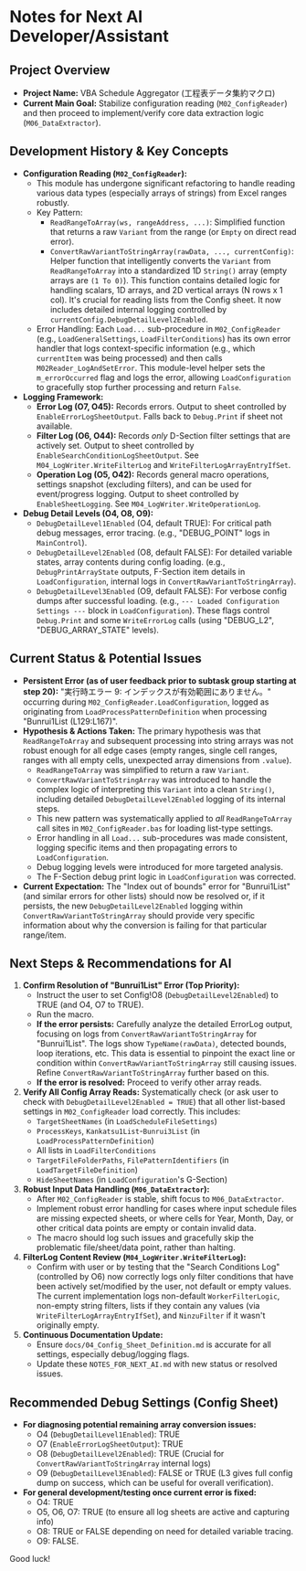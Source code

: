 # Notes for Next AI Developer/Assistant

## Project Overview
- **Project Name:** VBA Schedule Aggregator (工程表データ集約マクロ)
- **Current Main Goal:** Stabilize configuration reading (`M02_ConfigReader`) and then proceed to implement/verify core data extraction logic (`M06_DataExtractor`).

## Development History & Key Concepts
- **Configuration Reading (`M02_ConfigReader`):**
  - This module has undergone significant refactoring to handle reading various data types (especially arrays of strings) from Excel ranges robustly.
  - Key Pattern:
    - `ReadRangeToArray(ws, rangeAddress, ...)`: Simplified function that returns a raw `Variant` from the range (or `Empty` on direct read error).
    - `ConvertRawVariantToStringArray(rawData, ..., currentConfig)`: Helper function that intelligently converts the `Variant` from `ReadRangeToArray` into a standardized 1D `String()` array (empty arrays are `(1 To 0)`). This function contains detailed logic for handling scalars, 1D arrays, and 2D vertical arrays (N rows x 1 col). It's crucial for reading lists from the Config sheet. It now includes detailed internal logging controlled by `currentConfig.DebugDetailLevel2Enabled`.
  - Error Handling: Each `Load...` sub-procedure in `M02_ConfigReader` (e.g., `LoadGeneralSettings`, `LoadFilterConditions`) has its own error handler that logs context-specific information (e.g., which `currentItem` was being processed) and then calls `M02Reader_LogAndSetError`. This module-level helper sets the `m_errorOccurred` flag and logs the error, allowing `LoadConfiguration` to gracefully stop further processing and return `False`.
- **Logging Framework:**
  - **Error Log (O7, O45):** Records errors. Output to sheet controlled by `EnableErrorLogSheetOutput`. Falls back to `Debug.Print` if sheet not available.
  - **Filter Log (O6, O44):** Records *only* D-Section filter settings that are actively set. Output to sheet controlled by `EnableSearchConditionLogSheetOutput`. See `M04_LogWriter.WriteFilterLog` and `WriteFilterLogArrayEntryIfSet`.
  - **Operation Log (O5, O42):** Records general macro operations, settings snapshot (excluding filters), and can be used for event/progress logging. Output to sheet controlled by `EnableSheetLogging`. See `M04_LogWriter.WriteOperationLog`.
- **Debug Detail Levels (O4, O8, O9):**
  - `DebugDetailLevel1Enabled` (O4, default TRUE): For critical path debug messages, error tracing. (e.g., "DEBUG_POINT" logs in `MainControl`).
  - `DebugDetailLevel2Enabled` (O8, default FALSE): For detailed variable states, array contents during config loading. (e.g., `DebugPrintArrayState` outputs, F-Section item details in `LoadConfiguration`, internal logs in `ConvertRawVariantToStringArray`).
  - `DebugDetailLevel3Enabled` (O9, default FALSE): For verbose config dumps after successful loading. (e.g., `--- Loaded Configuration Settings ---` block in `LoadConfiguration`).
  These flags control `Debug.Print` and some `WriteErrorLog` calls (using "DEBUG_L2", "DEBUG_ARRAY_STATE" levels).

## Current Status & Potential Issues
- **Persistent Error (as of user feedback prior to subtask group starting at step 20):** "実行時エラー 9: インデックスが有効範囲にありません。" occurring during `M02_ConfigReader.LoadConfiguration`, logged as originating from `LoadProcessPatternDefinition` when processing "Bunrui1List (L129:L167)".
- **Hypothesis & Actions Taken:** The primary hypothesis was that `ReadRangeToArray` and subsequent processing into string arrays was not robust enough for all edge cases (empty ranges, single cell ranges, ranges with all empty cells, unexpected array dimensions from `.value`).
  - `ReadRangeToArray` was simplified to return a raw `Variant`.
  - `ConvertRawVariantToStringArray` was introduced to handle the complex logic of interpreting this `Variant` into a clean `String()`, including detailed `DebugDetailLevel2Enabled` logging of its internal steps.
  - This new pattern was systematically applied to *all* `ReadRangeToArray` call sites in `M02_ConfigReader.bas` for loading list-type settings.
  - Error handling in all `Load...` sub-procedures was made consistent, logging specific items and then propagating errors to `LoadConfiguration`.
  - Debug logging levels were introduced for more targeted analysis.
  - The F-Section debug print logic in `LoadConfiguration` was corrected.
- **Current Expectation:** The "Index out of bounds" error for "Bunrui1List" (and similar errors for other lists) should now be resolved or, if it persists, the new `DebugDetailLevel2Enabled` logging within `ConvertRawVariantToStringArray` should provide very specific information about why the conversion is failing for that particular range/item.

## Next Steps & Recommendations for AI
1.  **Confirm Resolution of "Bunrui1List" Error (Top Priority):**
    - Instruct the user to set Config!O8 (`DebugDetailLevel2Enabled`) to TRUE (and O4, O7 to TRUE).
    - Run the macro.
    - **If the error persists:** Carefully analyze the detailed ErrorLog output, focusing on logs from `ConvertRawVariantToStringArray` for "Bunrui1List". The logs show `TypeName(rawData)`, detected bounds, loop iterations, etc. This data is essential to pinpoint the exact line or condition within `ConvertRawVariantToStringArray` still causing issues. Refine `ConvertRawVariantToStringArray` further based on this.
    - **If the error is resolved:** Proceed to verify other array reads.
2.  **Verify All Config Array Reads:** Systematically check (or ask user to check with `DebugDetailLevel2Enabled = TRUE`) that all other list-based settings in `M02_ConfigReader` load correctly. This includes:
    - `TargetSheetNames` (in `LoadScheduleFileSettings`)
    - `ProcessKeys`, `Kankatsu1List`-`Bunrui3List` (in `LoadProcessPatternDefinition`)
    - All lists in `LoadFilterConditions`
    - `TargetFileFolderPaths`, `FilePatternIdentifiers` (in `LoadTargetFileDefinition`)
    - `HideSheetNames` (in `LoadConfiguration`'s G-Section)
3.  **Robust Input Data Handling (`M06_DataExtractor`):**
    - After `M02_ConfigReader` is stable, shift focus to `M06_DataExtractor`.
    - Implement robust error handling for cases where input schedule files are missing expected sheets, or where cells for Year, Month, Day, or other critical data points are empty or contain invalid data.
    - The macro should log such issues and gracefully skip the problematic file/sheet/data point, rather than halting.
4.  **FilterLog Content Review (`M04_LogWriter.WriteFilterLog`):**
    - Confirm with user or by testing that the "Search Conditions Log" (controlled by O6) now correctly logs only filter conditions that have been actively set/modified by the user, not default or empty values. The current implementation logs non-default `WorkerFilterLogic`, non-empty string filters, lists if they contain any values (via `WriteFilterLogArrayEntryIfSet`), and `NinzuFilter` if it wasn't originally empty.
5.  **Continuous Documentation Update:**
    - Ensure `docs/04_Config_Sheet_Definition.md` is accurate for all settings, especially debug/logging flags.
    - Update these `NOTES_FOR_NEXT_AI.md` with new status or resolved issues.

## Recommended Debug Settings (Config Sheet)
- **For diagnosing potential remaining array conversion issues:**
  - O4 (`DebugDetailLevel1Enabled`): TRUE
  - O7 (`EnableErrorLogSheetOutput`): TRUE
  - O8 (`DebugDetailLevel2Enabled`): TRUE (Crucial for `ConvertRawVariantToStringArray` internal logs)
  - O9 (`DebugDetailLevel3Enabled`): FALSE or TRUE (L3 gives full config dump on success, which can be useful for overall verification).
- **For general development/testing once current error is fixed:**
  - O4: TRUE
  - O5, O6, O7: TRUE (to ensure all log sheets are active and capturing info)
  - O8: TRUE or FALSE depending on need for detailed variable tracing.
  - O9: FALSE.

Good luck!
```
